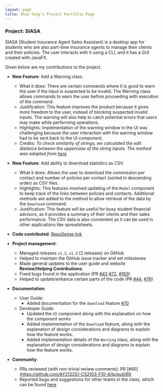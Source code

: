 ```yaml
---
layout: page
title: Zhuo Yang's Project Portfolio Page
---
```


### Project: SIASA

SIASA (Student Insurance Agent Sales Assistant) is a desktop app for students who are also part-time insurance agents to manage their clients and their policies. The user interacts with it using a CLI, and it has a GUI created with JavaFX.

Given below are my contributions to the project.

* **New Feature**: Add a Warning class.
    * What it does: There are certain commands where it is good to warn the user if the input is suspected to be invalid. The Warning class allows commands to warn the user
      before proceeding with execution of the command.
    * Justification: This feature improves the product because it gives more freedom to the user, instead of blocking suspected invalid inputs. The warning will also help to
      catch potential errors that users may make while performing operations.
    * Highlights: Implementation of the warning window in the UI was challenging because the user interaction with the warning window had to be sent back to the UI component.
    * Credits: *To check similarity of strings, we calculated the edit distance between the uppercase of the string inputs. The method was adapted from [here](https://www.geeksforgeeks.org/check-if-two-given-strings-are-at-edit-distance-one/)*

* **New Feature**: Add ability to download statistics as CSV.
    * What it does: Allows the user to download the commission per contact and number of policies per contact (sorted in descending order) as CSV files.
    * Highlights: This features involved updating of the `Model` component to keep track of the links between policies and contacts. Additional
      methods are added to the method to allow retrieval of the data by the `Download` command.
    * Justification: This feature will be useful for busy student financial advisors, as it provides a summary of their clients and their sales performance. The CSV
      data is also convenient as it can be used in other applications like spreadsheets.

* **Code contributed**: [RepoSense link](https://nus-cs2103-ay2122s1.github.io/tp-dashboard/?search=zhuoyang125&sort=groupTitle&sortWithin=title&since=2021-09-17&timeframe=commit&mergegroup=&groupSelect=groupByRepos&breakdown=false&tabOpen=true&tabType=authorship&tabAuthor=zhuoyang125&tabRepo=AY2122S1-CS2103-F10-4%2Ftp%5Bmaster%5D&authorshipIsMergeGroup=false&authorshipFileTypes=docs~functional-code~test-code~other&authorshipIsBinaryFileTypeChecked=false)

* **Project management**:
    * Managed releases `v1.2`, `v1.3` (2 releases) on GitHub
    * Helped to maintain the GitHub issue tracker and set milestones
    * Made general updates to the user guide and website
  **Review/Helping Contributions**:
    * Fixed bugs found in the application (PR [\#43](https://github.com/AY2122S1-CS2103-F10-4/tp/pull/43) [\#72](https://github.com/AY2122S1-CS2103-F10-4/tp/pull/72), [\#183](https://github.com/AY2122S1-CS2103-F10-4/tp/pull/183))
    * Helped to update/enhance certain parts of the code (PR [\#44](https://github.com/AY2122S1-CS2103-F10-4/tp/pull/44), [\#76](https://github.com/AY2122S1-CS2103-F10-4/tp/pull/76))

* **Documentation**:
    * User Guide:
        * Added documentation for the `download` feature [\#70](https://github.com/AY2122S1-CS2103-F10-4/tp/pull/70/files)
    * Developer Guide:
        * Updated the `UI` component along with the explanation on how the component works
        * Added implementation of the `Download` feature, along with the explanation of design considerations and diagrams
          to explain how the feature works.
        * Added implementation details of the `Warning` class, along with the explanation of design considerations and diagrams
          to explain how the feature works.

* **Community**:
    * PRs reviewed (with non-trivial review comments): PR [\#60](https://github.com/AY2122S1-CS2103-F10-4/tp/pull/60
    * Reported bugs and suggestions for other teams in the class, which can be found [here](https://github.com/zhuoyang125/ped/issues)
